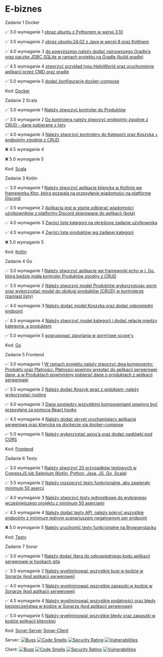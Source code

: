 # E-biznes
Zadanie 1 Docker

✅ 3.0 wymaganie 1 [obraz ubuntu z Pythonem w wersji 3.10](https://github.com/oszyjka/E-biznes/commit/ba7470032fd024cf8320fcf403672739476720de)

✅ 3.5 wymaganie 2 [obraz ubuntu:24.02 z Javą w wersji 8 oraz Kotlinem](https://github.com/oszyjka/E-biznes/commit/ed7a7b8cf589b79ab8d9713a833de24b8162736b)

✅ 4.0 wymaganie 3 [do powyższego należy dodać najnowszego Gradle’a oraz paczkę JDBC SQLite w ramach projektu na Gradle (build.gradle)](https://github.com/oszyjka/E-biznes/commit/02c4af4a54978764fd1fcec15e2e25b8469b90ed)

✅ 4.5 wymaganie 4 [stworzyć przykład typu HelloWorld oraz uruchomienie aplikacji przez CMD oraz gradle](https://github.com/oszyjka/E-biznes/commit/922c9e2265de341de72fc0c5a274889368676731)

✅ 5.0 wymaganie 5 [dodać konfigurację docker-compose](https://github.com/oszyjka/E-biznes/commit/e4baa87c854900069794345a255d65a7072c9e41)

Kod: [Docker](https://github.com/oszyjka/E-biznes/tree/main/Docker)

Zadanie 2 Scala

✅ 3.0 wymaganie 1 [Należy stworzyć kontroler do Produktów](https://github.com/oszyjka/E-biznes/commit/056ef3eec25017890d705a0248760835a8b2f5be)

✅ 3.5 wymaganie 2 [Do kontrolera należy stworzyć endpointy zgodnie z CRUD - dane pobierane z listy](https://github.com/oszyjka/E-biznes/commit/d779290b2018f9d1e19b4d883a222166b67285b8)

✅ 4.0 wymaganie 3 [Należy stworzyć kontrolery do Kategorii oraz Koszyka + endpointy zgodnie z CRUD](https://github.com/oszyjka/E-biznes/commit/60cf8d7365b8277cb303156513992df49d7574d9)

❌ 4.5 wymaganie 4 

❌ 5.0 wymaganie 5 

Kod: [Scala](https://github.com/oszyjka/E-biznes/tree/main/Scala)

Zadanie 3 Kotlin

✅ 3.0 wymaganie 1 [Należy stworzyć aplikację kliencką w Kotlinie we frameworku Ktor, która pozwala na przesyłanie wiadomości na platformę Discord](https://github.com/oszyjka/E-biznes/commit/7dd9e851a1ae9dddbebfecbabba6397e417c5373)

✅ 3.5 wymaganie 2 [Aplikacja jest w stanie odbierać wiadomości użytkowników z platformy Discord skierowane do aplikacji (bota)](https://github.com/oszyjka/E-biznes/commit/edd1e99a34dd8f841e4b38fcd4308cbedbe30dd9)

✅ 4.0 wymaganie 3 [Zwróci listę kategorii na określone żądanie użytkownika](https://github.com/oszyjka/E-biznes/commit/c0f8021b9bb094891b31b0d5da1439e28f50fce4)

✅ 4.5 wymaganie 4 [Zwróci listę produktów wg żądanej kategorii](https://github.com/oszyjka/E-biznes/commit/cc9cc560323988b3c43f3b3e0abc4a1188f5f05d)

❌ 5.0 wymaganie 5 

Kod: [Kotlin](https://github.com/oszyjka/E-biznes/tree/main/Kotlin/app)

Zadanie 4 Go

✅ 3.0 wymaganie 1 [Należy stworzyć aplikację we frameworki echo w j. Go, która będzie
miała kontroler Produktów zgodny z CRUD](https://github.com/oszyjka/E-biznes/commit/77b1adc94e119521d7bc64f048c032ecc700b66d)

✅ 3.5 wymaganie 2 [Należy stworzyć model Produktów wykorzystując gorm oraz
wykorzystać model do obsługi produktów (CRUD) w kontrolerze (zamiast
listy)](https://github.com/oszyjka/E-biznes/commit/eff981797a391980da2b53c5af2307b428911b41)

✅ 4.0 wymaganie 3 [Należy dodać model Koszyka oraz dodać odpowiedni endpoint](https://github.com/oszyjka/E-biznes/commit/758e9d0eee366c4e487a1a636ae6b687ae911bfd)

✅ 4.5 wymaganie 4 [Należy stworzyć model kategorii i dodać relację między kategorią,
a produktem](https://github.com/oszyjka/E-biznes/commit/99c414c832cf6f2365e11406cbb2e3f614583dfd)

✅ 5.0 wymaganie 5 [pogrupować zapytania w gorm’owe scope'y](https://github.com/oszyjka/E-biznes/commit/f146c93d03e9db33283886334204317fc60dc218)

Kod: [Go](https://github.com/oszyjka/E-biznes/tree/main/Go)

Zadanie 5 Frontend

✅ 3.0 wymaganie 1 [W ramach projektu należy stworzyć dwa komponenty: Produkty oraz
Płatności; Płatności powinny wysyłać do aplikacji serwerowej dane, a w
Produktach powinniśmy pobierać dane o produktach z aplikacji
serwerowej](https://github.com/oszyjka/E-biznes/commit/6941970a50852134b1ec035add74585399a661a7)

✅ 3.5 wymaganie 2 [Należy dodać Koszyk wraz z widokiem; należy wykorzystać routing](https://github.com/oszyjka/E-biznes/commit/19d568ffb2ca30a135ce5bc30daa1d93acb7341d)

✅ 4.0 wymaganie 3 [Dane pomiędzy wszystkimi komponentami powinny być przesyłane za
pomocą React hooks](https://github.com/oszyjka/E-biznes/commit/19d568ffb2ca30a135ce5bc30daa1d93acb7341d)

✅ 4.5 wymaganie 4 [Należy dodać skrypt uruchamiający aplikację serwerową oraz
kliencką na dockerze via docker-compose](https://github.com/oszyjka/E-biznes/commit/84803432757cd921df925fe64bc8615724148aef)

✅ 5.0 wymaganie 5 [Należy wykorzystać axios’a oraz dodać nagłówki pod CORS](https://github.com/oszyjka/E-biznes/commit/a9ad43efd6db7cd050c7d8b2e354aa8702b2b58a)

Kod: [Frontend](https://github.com/oszyjka/E-biznes/tree/main/Frontend)

Zadanie 6 Testy

✅ 3.0 wymaganie 1 [Należy stworzyć 20 przypadków testowych w CypressJS lub Selenium
(Kotlin, Python, Java, JS, Go, Scala)](https://github.com/oszyjka/E-biznes/commit/83e0a90308f010877549c1bb609976316794960a)

✅ 3.5 wymaganie 2 [Należy rozszerzyć testy funkcjonalne, aby zawierały minimum 50
asercji](https://github.com/oszyjka/E-biznes/commit/e5be708b935c610509222ff0529f2dbd7bb39332)

✅ 4.0 wymaganie 3 [Należy stworzyć testy jednostkowe do wybranego wcześniejszego
projektu z minimum 50 asercjami](https://github.com/oszyjka/E-biznes/commit/f77e2389e6962bc06139fbe47f866062c451d235)

✅ 4.5 wymaganie 4 [Należy dodać testy API, należy pokryć wszystkie endpointy z
minimum jednym scenariuszem negatywnym per endpoint](https://github.com/oszyjka/E-biznes/commit/2c7c25cba243c48217197989b1fb139ed866959c)

❌ 5.0 wymaganie 5 [Należy uruchomić testy funkcjonalne na Browserstacku]()

Kod: [Testy](https://github.com/oszyjka/E-biznes/tree/main/Testy)

Zadanie 7 Sonar

✅ 3.0 wymaganie 1 [Należy dodać litera do odpowiedniego kodu aplikacji serwerowej w
hookach gita](https://github.com/oszyjka/Sonar-Server-/commit/459fa23ddef28afd13550b0e44352a512f7c9c02)

✅ 3.5 wymaganie 2 [Należy wyeliminować wszystkie bugi w kodzie w Sonarze (kod
aplikacji serwerowej)](https://github.com/oszyjka/Sonar-Server-/commit/0562d5b95cc8b4959bfa406c2c27d48a869621eb)

✅ 4.0 wymaganie 3 [Należy wyeliminować wszystkie zapaszki w kodzie w Sonarze (kod
aplikacji serwerowej)](https://github.com/oszyjka/Sonar-Server-/commit/0562d5b95cc8b4959bfa406c2c27d48a869621eb)

✅ 4.5 wymaganie 4 [Należy wyeliminować wszystkie podatności oraz błędy bezpieczeństwa
w kodzie w Sonarze (kod aplikacji serwerowej)](https://github.com/oszyjka/Sonar-Server-/commit/a2596626ce0fa9d6590e9dd5dd33732173790b9a)

✅ 5.0 wymaganie 5 [Należy wyeliminować wszystkie błędy oraz zapaszki w kodzie
aplikacji klienckiej](https://github.com/oszyjka/Sonar-Client-/commit/00107c90e79b64732ba4765ce60c36aa2b6b9c58)

Kod: [Sonar-Server](https://github.com/oszyjka/Sonar-Server-) [Sonar-Client](https://github.com/oszyjka/Sonar-Client-)

Server:
[![Bugs](https://sonarcloud.io/api/project_badges/measure?project=oszyjka_Sonar-Server-&metric=bugs)](https://sonarcloud.io/summary/new_code?id=oszyjka_Sonar-Server-) [![Code Smells](https://sonarcloud.io/api/project_badges/measure?project=oszyjka_Sonar-Server-&metric=code_smells)](https://sonarcloud.io/summary/new_code?id=oszyjka_Sonar-Server-) [![Security Rating](https://sonarcloud.io/api/project_badges/measure?project=oszyjka_Sonar-Server-&metric=security_rating)](https://sonarcloud.io/summary/new_code?id=oszyjka_Sonar-Server-) [![Vulnerabilities](https://sonarcloud.io/api/project_badges/measure?project=oszyjka_Sonar-Server-&metric=vulnerabilities)](https://sonarcloud.io/summary/new_code?id=oszyjka_Sonar-Server-)

Client:
[![Bugs](https://sonarcloud.io/api/project_badges/measure?project=oszyjka_Sonar-Client-&metric=bugs)](https://sonarcloud.io/summary/new_code?id=oszyjka_Sonar-Client-) [![Code Smells](https://sonarcloud.io/api/project_badges/measure?project=oszyjka_Sonar-Client-&metric=code_smells)](https://sonarcloud.io/summary/new_code?id=oszyjka_Sonar-Client-) [![Security Rating](https://sonarcloud.io/api/project_badges/measure?project=oszyjka_Sonar-Client-&metric=security_rating)](https://sonarcloud.io/summary/new_code?id=oszyjka_Sonar-Client-) [![Vulnerabilities](https://sonarcloud.io/api/project_badges/measure?project=oszyjka_Sonar-Client-&metric=vulnerabilities)](https://sonarcloud.io/summary/new_code?id=oszyjka_Sonar-Client-)
